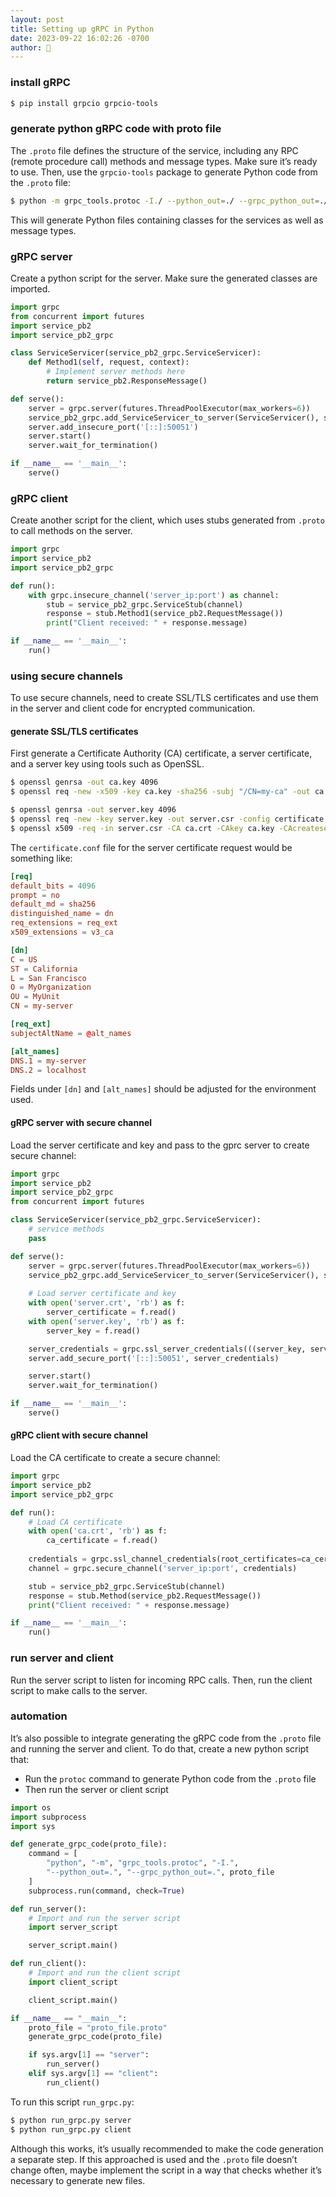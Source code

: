```yaml
---
layout: post
title: Setting up gRPC in Python
date: 2023-09-22 16:02:26 -0700
author: 🍓
---
```


### install gRPC

```bash
$ pip install grpcio grpcio-tools
```

### generate python gRPC code with proto file

The `.proto` file defines the structure of the service, including any RPC
(remote procedure call) methods and message types. Make sure it’s ready to use.
Then, use the `grpcio-tools` package to generate Python code from the `.proto`
file:

```bash
$ python -m grpc_tools.protoc -I./ --python_out=./ --grpc_python_out=./ proto_file.proto
```

This will generate Python files containing classes for the services as well as
message types.

### gRPC server

Create a python script for the server. Make sure the generated classes are
imported.

```python
import grpc
from concurrent import futures
import service_pb2
import service_pb2_grpc

class ServiceServicer(service_pb2_grpc.ServiceServicer):
    def Method1(self, request, context):
        # Implement server methods here
        return service_pb2.ResponseMessage()

def serve():
    server = grpc.server(futures.ThreadPoolExecutor(max_workers=6))
    service_pb2_grpc.add_ServiceServicer_to_server(ServiceServicer(), server)
    server.add_insecure_port('[::]:50051')
    server.start()
    server.wait_for_termination()

if __name__ == '__main__':
    serve()
```

### gRPC client

Create another script for the client, which uses stubs generated from `.proto`
to call methods on the server.

```python
import grpc
import service_pb2
import service_pb2_grpc

def run():
    with grpc.insecure_channel('server_ip:port') as channel:
        stub = service_pb2_grpc.ServiceStub(channel)
        response = stub.Method1(service_pb2.RequestMessage())
        print("Client received: " + response.message)

if __name__ == '__main__':
    run()
```

### using secure channels

To use secure channels, need to create SSL/TLS certificates and use them in the
server and client code for encrypted communication.

#### generate SSL/TLS certificates
    
First generate a Certificate Authority (CA) certificate, a server certificate,
and a server key using tools such as OpenSSL.

```bash
$ openssl genrsa -out ca.key 4096
$ openssl req -new -x509 -key ca.key -sha256 -subj "/CN=my-ca" -out ca.crt

$ openssl genrsa -out server.key 4096
$ openssl req -new -key server.key -out server.csr -config certificate.conf
$ openssl x509 -req -in server.csr -CA ca.crt -CAkey ca.key -CAcreateserial -out server.crt -days 365 -sha256 -extfile certificate.conf -extensions req_ext
```

The `certificate.conf` file for the server certificate request would be
something like:

```conf
[req]
default_bits = 4096
prompt = no
default_md = sha256
distinguished_name = dn
req_extensions = req_ext
x509_extensions = v3_ca

[dn]
C = US
ST = California
L = San Francisco
O = MyOrganization
OU = MyUnit
CN = my-server

[req_ext]
subjectAltName = @alt_names

[alt_names]
DNS.1 = my-server
DNS.2 = localhost
```

Fields under `[dn]` and `[alt_names]` should be adjusted for the environment
used.
    
#### gRPC server with secure channel
    
Load the server certificate and key and pass to the gprc server to create secure
channel:

```python
import grpc
import service_pb2
import service_pb2_grpc
from concurrent import futures

class ServiceServicer(service_pb2_grpc.ServiceServicer):
    # service methods
    pass

def serve():
    server = grpc.server(futures.ThreadPoolExecutor(max_workers=6))
    service_pb2_grpc.add_ServiceServicer_to_server(ServiceServicer(), server)
    
    # Load server certificate and key
    with open('server.crt', 'rb') as f:
        server_certificate = f.read()
    with open('server.key', 'rb') as f:
        server_key = f.read()

    server_credentials = grpc.ssl_server_credentials(((server_key, server_certificate),))
    server.add_secure_port('[::]:50051', server_credentials)

    server.start()
    server.wait_for_termination()

if __name__ == '__main__':
    serve()
```
    
#### gRPC client with secure channel
    
Load the CA certificate to create a secure channel:

```python
import grpc
import service_pb2
import service_pb2_grpc

def run():
    # Load CA certificate
    with open('ca.crt', 'rb') as f:
        ca_certificate = f.read()
    
    credentials = grpc.ssl_channel_credentials(root_certificates=ca_certificate)
    channel = grpc.secure_channel('server_ip:port', credentials)

    stub = service_pb2_grpc.ServiceStub(channel)
    response = stub.Method(service_pb2.RequestMessage())
    print("Client received: " + response.message)

if __name__ == '__main__':
    run()
```
    

### run server and client

Run the server script to listen for incoming RPC calls. Then, run the client
script to make calls to the server.

### automation

It’s also possible to integrate generating the gRPC code from the `.proto` file
and running the server and client. To do that, create a new python script that:

- Run the `protoc` command to generate Python code from the `.proto` file
- Then run the server or client script

```python
import os
import subprocess
import sys

def generate_grpc_code(proto_file):
    command = [
        "python", "-m", "grpc_tools.protoc", "-I.", 
        "--python_out=.", "--grpc_python_out=.", proto_file
    ]
    subprocess.run(command, check=True)

def run_server():
    # Import and run the server script
    import server_script

    server_script.main()

def run_client():
    # Import and run the client script
    import client_script

    client_script.main()

if __name__ == "__main__":
    proto_file = "proto_file.proto"
    generate_grpc_code(proto_file)

    if sys.argv[1] == "server":
        run_server()
    elif sys.argv[1] == "client":
        run_client()
```

To run this script `run_grpc.py`:

```bash
$ python run_grpc.py server
$ python run_grpc.py client
```

Although this works, it’s usually recommended to make the code generation a
separate step. If this approached is used and the `.proto` file doesn’t change
often, maybe implement the script in a way that checks whether it’s necessary to
generate new files.
